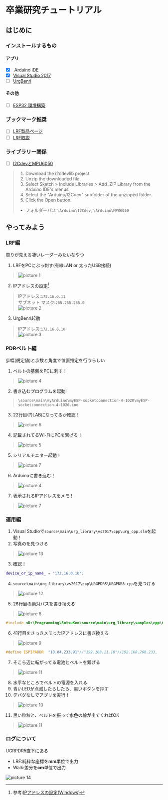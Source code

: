 # 卒業研究チュートリアル

## はじめに

### インストールするもの
#### アプリ
- [x] [ Arduino IDE](https://www.arduino.cc/en/software)
- [x]  [Visual Studio 2017](https://visualstudio.microsoft.com/ja/#vs-section)
- [ ] [UrgBenri](https://sourceforge.net/projects/urgbenri/)

#### その他
- [ ] [ESP32 環境構築](https://interface.cqpub.co.jp/esp32-arduino-ide-2/)

### ブックマーク推奨
- [ ] [LRF製品ページ](https://www.hokuyo-aut.co.jp/search/single.php?serial=16)
- [ ] [LRF取説](https://sourceforge.net/p/urgnetwork/wiki/top_jp/)

### ライブラリー関係
- [ ] [I2CdevとMPU6050](https://github.com/jrowberg/i2cdevlib/archive/master.zip)
> 1. Download the i2cdevlib project  
> 2. Unzip the downloaded file.
> 3. Select Sketch > Include Libraries > Add .ZIP Library from the Arduino IDE's menus.
> 4. Select the "Arduino/I2Cdev" subfolder of the unzipped folder.
> 5. Click the Open button.  
> 
> - フォルダーパス `\Arduino\I2Cdev`, `\Arduino\MPU6050`


## やってみよう

### LRF編
周りが見える凄いレーダーみたいなやつ
1. LRFをPCにぶっ刺す(有線LAN or 太ったUSB接続)
> ![picture 1](images/posts/README/IMG_5589.jpg)
2. IPアドレスの設定[^1]
> IPアドレス:`172.16.0.11`  
> サブネット マスク:`255.255.255.0`  
> ![picture 2](images/posts/README/1679993990231.png)
3. UrgBenri起動
> IPアドレス:`172.16.0.10`  
> ![picture 3](images/posts/README/1679994513479.png)  

[^1]: 参考:[IPアドレスの設定(Windows)](https://sourceforge.net/p/urgnetwork/wiki/ip_address_jp/)

### PDRベルト編
歩幅(規定値)と歩数と角度で位置推定を行うらしい

1. ベルトの基盤をPCに刺す！
> ![picture 4](images\posts\README\IMG_5590.jpg)
2. 書き込むプログラムを起動!
> `\source\main\myArduino\myESP-socketconnection-4-1020\myESP-socketconnection-4-1020.ino`
3. 22行目(?)LABになってるか確認！
> ![picture 6](images/posts/README/1679995612007.png)  

4. 記載されてるWi-FiにPCを繋げる！ 
> ![picture 5](images/posts/README/1679995452050.png)
5. シリアルモニター起動！
> ![picture 7](images/posts/README/1679995884771.png)  
6. Arduinoに書き込む！
> ![picture 4](images/posts/README/1679995195344.png)  
7. 表示されるIPアドレスをメモ！
> ![picture 7](images/posts/README/address.png)

### 運用編

1. Visual Studioで`source\main\urg_library\vs2017\cpp\urg_cpp.sln`を起動！
2. 写真のを見つける
> ![picture 13](images/posts/README/1679998469963.png) 
3. 確認！
```cpp
device_or_ip_name_ = "172.16.0.10";
```
4. `source\main\urg_library\vs2017\cpp\URGPDR5\URGPDR5.cpp`を見つける
> ![picture 12](images/posts/README/1679998056670.png)  
5. 26行目の絶対パスを書き換える
> ![picture 8](images/posts/README/1679996473294.png)   
```cpp
#include <D:\Programming\SotsuKen\source\main\urg_library\samples\cpp\Connection_information_me.h>
```
6. 41行目をさっきメモったIPアドレスに書き換える
> ![picture 9](images/posts/README/1679996728620.png)  
```cpp
#define ESPIPADDR  "10.84.233.91"//"192.168.11.18"//192.168.208.233, 
```
7. そこら辺に転がってる電池とベルトを繋げる
> ![picture 11](images/posts/README/IMG_5591.jpg)
8. 水平なところでベルトの電源を入れる
9. 青いLEDが点滅したらしたら、黒いボタンを押す
10. デバグなしでアプリを実行！
> ![picture 10](images/posts/README/1679997689586.png)
11. 黒い粒粒と、ベルトを振って水色の線が出てくればOK
> ![picture 11](images/posts/README/1679997967991.png)  


### ログについて
UGRPDR5直下にある  
- LRF:純粋な座標を**mm**単位で出力
- Walk:差分を**cm**単位で出力

![picture 14](images/posts/README/1679998840006.png)  

